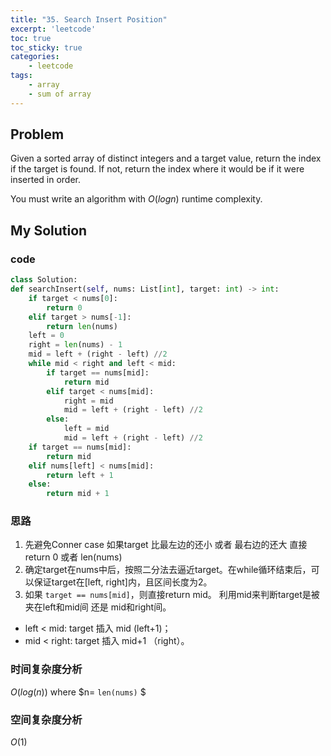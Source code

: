 ```yaml
---
title: "35. Search Insert Position"
excerpt: 'leetcode'
toc: true
toc_sticky: true
categories: 
    - leetcode
tags:
    - array
    - sum of array
---
```


## Problem
Given a sorted array of distinct integers and a target value, return the index if the target is found. If not, return the index where it would be if it were inserted in order.

You must write an algorithm with $O(log n)$ runtime complexity.




## My Solution

### code
```python
class Solution:
def searchInsert(self, nums: List[int], target: int) -> int:
    if target < nums[0]:
        return 0
    elif target > nums[-1]:
        return len(nums)
    left = 0
    right = len(nums) - 1
    mid = left + (right - left) //2
    while mid < right and left < mid:
        if target == nums[mid]:
            return mid
        elif target < nums[mid]:
            right = mid
            mid = left + (right - left) //2
        else:
            left = mid
            mid = left + (right - left) //2
    if target == nums[mid]:
        return mid
    elif nums[left] < nums[mid]:
        return left + 1
    else:
        return mid + 1
```

### 思路
1. 先避免Conner case 如果target 比最左边的还小 或者 最右边的还大 直接return 0 或者 len(nums)
2. 确定target在nums中后，按照二分法去逼近target。在while循环结束后，可以保证target在[left, right]内，且区间长度为2。
3. 如果  `target == nums[mid]`，则直接return mid。 利用mid来判断target是被夹在left和mid间 还是 mid和right间。
* left < mid: target 插入 mid (left+1)；
* mid < right: target 插入 mid+1 （right）。

### 时间复杂度分析
$O(log(n))$ where $n= `len(nums)` $

### 空间复杂度分析
$O(1)$


